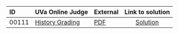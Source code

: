 | ID | UVa Online Judge | External | Link to solution |
|:---|:---|:---|:---:|
| 00111 | [History Grading](https://onlinejudge.org/index.php?option=com_onlinejudge&Itemid=8&category=651&page=show_problem&problem=47) | [PDF](https://onlinejudge.org/external/1/111.pdf) | [Solution](https%3A//github.com/versenyi98/programming-contests/tree/master/UVa%20Online%20Judge/00111%2520-%2520History%2520Grading)|
